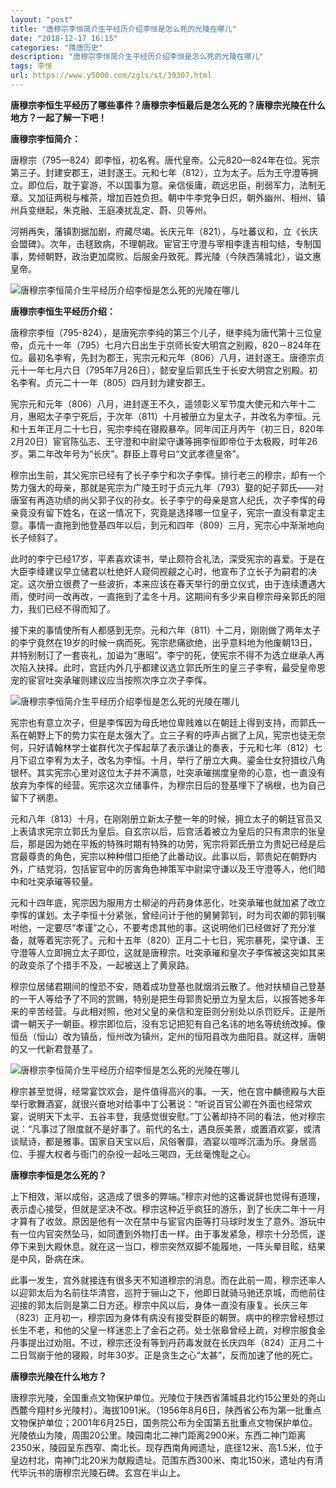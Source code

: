 ```yaml
---
layout: "post"
title: "唐穆宗李恒简介生平经历介绍李恒是怎么死的光陵在哪儿"
date: "2018-12-17 16:15"
categories: "隋唐历史"
description: "唐穆宗李恒简介生平经历介绍李恒是怎么死的光陵在哪儿"
tags: 李恒
url: https://www.y5000.com/zgls/st/39307.html
---
```






**唐穆宗李恒生平经历了哪些事件？唐穆宗李恒最后是怎么死的？唐穆宗光陵在什么地方？一起了解一下吧！**

 **唐穆宗李恒简介：**

唐穆宗（795—824）即李恒，初名宥。唐代皇帝。公元820—824年在位。宪宗第三子。封建安郡王，进封遂王。元和七年（812），立为太子。后为王守澄等拥立。即位后，耽于宴游，不以国事为意。亲信佞庸，疏远忠臣，削弱军力，法制无章。又加征两税与榷茶，增加百姓负担。朝中牛李党争日炽，朝外幽州、相州、镇州兵变继起，朱克融、王庭凑扰乱定、蔚、贝等州。

河朔再失，藩镇割据加剧，府藏尽竭。长庆元年（821），与吐蕃议和，立《长庆会盟碑》。次年，击毬致病，不理朝政。宦官王守澄与宰相李逢吉相勾结，专制国事，势倾朝野，政治更加腐败。后服金丹致死。葬光陵（今陕西蒲城北），谥文惠皇帝。

![唐穆宗李恒简介生平经历介绍李恒是怎么死的光陵在哪儿](https://img.y5000.com/uploads/allimg/181226/b26f4a844f92b5d360c229d10773d8cd.jpg)

 **唐穆宗李恒生平经历介绍：**

唐穆宗李恒（795-824），是唐宪宗李纯的第三个儿子，继李纯为唐代第十三位皇帝，贞元十一年（795）七月六日出生于京师长安大明宫之别殿，820－824年在位。最初名李宥，先封为郡王，宪宗元和元年（806）八月，进封遂王。唐德宗贞元十一年七月六日（795年7月26日），懿安皇后郭氏生于长安大明宫之别殿。初名李宥。贞元二十一年（805）四月封为建安郡王。

宪宗元和元年（806）八月，进封遂王不久，遥领彰义军节度大使元和六年十二月，惠昭太子李宁死后，于次年（811）十月被册立为皇太子，并改名为李恒。元和十五年正月二十七日，宪宗李纯在寝殿暴卒。同年闰正月丙午（初三日，820年2月20日）宦官陈弘志、王守澄和中尉梁守谦等拥李恒即帝位于太极殿，时年26岁。第二年改年号为“长庆”。群臣上尊号曰“文武孝德皇帝”。

穆宗出生前，其父宪宗已经有了长子李宁和次子李恽。排行老三的穆宗，却有一个势力强大的母亲，那就是宪宗为广陵王时于贞元九年（793）娶的妃子郭氏——对唐室有再造功绩的尚父郭子仪的孙女。长子李宁的母亲是宫人纪氏，次子李恽的母亲竟没有留下姓名，在这一情况下，究竟是选择哪一位皇子，宪宗一直没有拿定主意。事情一直拖到他登基四年以后，到元和四年（809）三月，宪宗心中渐渐地向长子倾斜了。

此时的李宁已经17岁，平素喜欢读书，举止颇符合礼法，深受宪宗的喜爱。于是在大臣李绛建议早立储君以杜绝奸人窥伺觊觎之心时，他宣布了立长子为嗣君的决定。这次册立很费了一些波折，本来应该在春天举行的册立仪式，由于连续遭遇大雨，使时间一改再改，一直拖到了孟冬十月。这期间有多少来自穆宗母亲郭氏的阻力，我们已经不得而知了。

接下来的事情使所有人都感到无奈。元和六年（811）十二月，刚刚做了两年太子的李宁竟然在19岁的时候一病而死。宪宗悲痛欲绝，出乎意料地为他废朝13日，并特别制订了一套丧礼，加谥为“惠昭”。李宁的死，使宪宗不得不为选立继承人再次陷入抉择。此时，宫廷内外几乎都建议选立郭氏所生的皇三子李宥，最受皇帝恩宠的宦官吐突承璀则建议应当按照次序立次子李恽。

![唐穆宗李恒简介生平经历介绍李恒是怎么死的光陵在哪儿](https://img.y5000.com/uploads/allimg/181226/a7197e1b03d0178bd22855f5e6aa1af1.jpg)

宪宗也有意立次子，但是李恽因为母氏地位卑贱难以在朝廷上得到支持，而郭氏一系在朝野上下的势力实在是太强大了。立三子宥的呼声占据了上风，宪宗也徒无奈何，只好请翰林学士崔群代次子恽起草了表示谦让的奏表，于元和七年（812）七月下诏立李宥为太子，改名为李恒。十月，举行了册立大典。鎏金仕女狩猎纹八角银杯。其实宪宗心里对这位太子并不满意，吐突承璀揣度皇帝的心意，也一直没有放弃为李恽的经营。宪宗这次立储事件，为穆宗日后的登基埋下了祸根，也为自己留下了祸患。

元和八年（813）十月，在刚刚册立新太子整一年的时候，拥立太子的朝廷官员又上表请求宪宗立郭氏为皇后。自玄宗以后，后宫活着被立为皇后的只有肃宗的张皇后，那是因为她在平叛的特殊时期有特殊的功劳，宪宗将郭氏册立为贵妃已经是后宫最尊贵的角色，宪宗以种种借口拒绝了此番动议。此事以后，郭贵妃在朝野内外，广结党羽，包括宦官中的厉害角色神策军中尉梁守谦以及王守澄等人，他们暗中和吐突承璀等较量。

元和十四年底，宪宗因为服用方士柳泌的丹药身体恶化，吐突承璀也就加紧了改立李恽的谋划。太子李恒十分紧张，曾经问计于他的舅舅郭钊，时为司农卿的郭钊嘱咐他，一定要尽“孝谨”之心，不要考虑其他的事。这说明他们已经做好了充分准备，就等着宪宗死了。元和十五年（820）正月二十七日，宪宗暴死，梁守谦、王守澄等人立即拥立太子即位，这就是唐穆宗。吐突承璀和皇次子李恽被这突如其来的政变杀了个措手不及，一起被送上了黄泉路。

穆宗位居储君期间的惶恐不安，随着成功登基也就烟消云散了。他对扶植自己登基的一干人等给予了不同的赏赐，特别是把生母郭贵妃册立为皇太后，以报答她多年来的辛苦经营。与此相对照，他对父皇的亲信和宠臣则分别处以杀罚贬斥。正是所谓一朝天子一朝臣。穆宗即位后，没有忘记把犯有自己名讳的地名等统统改掉。像恒岳（恒山）改为镇岳，恒州改为镇州，定州的恒阳县改为曲阳县。就这样，唐朝的又一代新君登基了。

![唐穆宗李恒简介生平经历介绍李恒是怎么死的光陵在哪儿](https://img.y5000.com/uploads/allimg/181226/923cf0b315aa61adb4e3384324d05ea9.jpg)

穆宗甚至觉得，经常宴饮欢会，是件值得高兴的事。一天，他在宫中麟德殿与大臣举行歌舞酒宴，就很兴奋地对给事中丁公著说：“听说百官公卿在外面也经常欢宴，说明天下太平、五谷丰登，我感觉很安慰。”丁公著却持不同的看法，他对穆宗说：“凡事过了限度就不是好事了。前代的名士，遇良辰美景，或置酒欢宴，或清谈赋诗，都是雅事。国家自天宝以后，风俗奢靡，酒宴以喧哗沉湎为乐。身居高位、手握大权者与衙门的杂役一起吆三喝四，无丝毫愧耻之心。

 **唐穆宗李恒是怎么死的？**

上下相效，渐以成俗，这造成了很多的弊端。”穆宗对他的这番说辞也觉得有道理，表示虚心接受，但就是坚决不改。穆宗这种近乎疯狂的游乐，到了长庆二年十一月才算有了收敛。原因是他有一次在禁中与宦官内臣等打马球时发生了意外。游玩中有一位内官突然坠马，如同遭到外物打击一样。由于事发紧急，穆宗十分恐慌，遂停下来到大殿休息。就在这一当口，穆宗突然双脚不能履地，一阵头晕目眩，结果是中风，卧病在床。

此事一发生，宫外就接连有很多天不知道穆宗的消息。而在此前一周，穆宗还率人以迎郭太后为名前往华清宫，巡狩于骊山之下，他即日就骑马驰还京城，而他前往迎接的郭太后则是第二日方还。穆宗中风以后，身体一直没有康复。长庆三年（823）正月初一，穆宗因为身体有病没有接受群臣的朝贺。病中的穆宗曾经想过长生不老，和他的父皇一样迷恋上了金石之药。处士张皋曾经上疏，对穆宗服食金丹事提出过劝阻。不过，穆宗还没有等到丹药毒发就在长庆四年（824）正月二十二日驾崩于他的寝殿，时年30岁。正是贪生之心“太甚”，反而加速了他的死亡。

 **唐穆宗光陵在什么地方？**

唐穆宗光陵，全国重点文物保护单位。光陵位于陕西省蒲城县北约15公里处的尧山西麓今翔村乡光陵村）。海拔1091米。（1956年8月6日，陕西省公布为第一批重点文物保护单位；2001年6月25日，国务院公布为全国第五批重点文物保护单位。光陵依山为陵，周围20公里。陵园南北二神门距离2900米，东西二神门距离2350米，陵园呈东西窄、南北长。现存西南角阙遗址，底径12米、高1.5米，位于皇边村北，南神门北20米为献殿遗址。范围东西300米、南北150米，遗址内有清代毕沅书的唐穆宗光陵石碑。玄宫在半山上。
